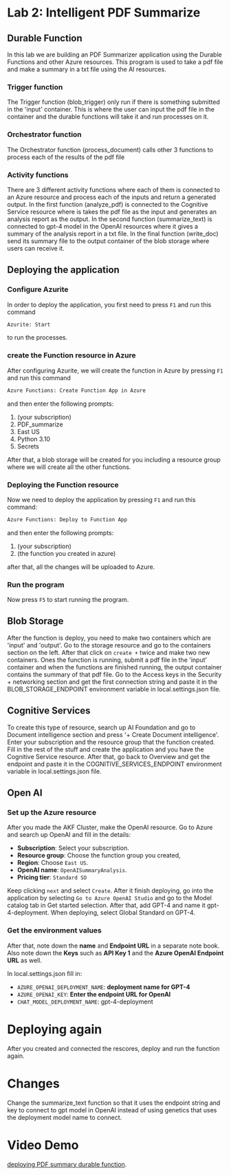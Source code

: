 # Lab 2: Intelligent PDF Summarize

## Durable Function

In this lab we are building an PDF Summarizer application using the Durable Functions and other Azure resources. This program is used to take a pdf file and make a summary in a txt file using the AI resources. 

### Trigger function

The Trigger function (blob_trigger) only run if there is something submitted in the 'input' container. This is where the user can input the pdf file in the container and the durable functions will take it and run processes on it.

### Orchestrator function

The Orchestrator function (process_document) calls other 3 functions to process each of the results of the pdf file

### Activity functions

There are 3 different activity functions where each of them is connected to an Azure resource and process each of the inputs and return a generated output. In the first function (analyze_pdf) is connected to the Cognitive Service resource where is takes the pdf file as the input and generates an analysis report as the output. In the second function (summarize_text) is connected to gpt-4 model in the OpenAI resources where it gives a summary of the analysis report in a txt file. In the final function (write_doc) send its summary file to the output container of the blob storage where users can receive it.

## Deploying the application

### Configure Azurite
In order to deploy the application, you first need to press `F1` and run this command
```txt
Azurite: Start
```
to run the processes.

### create the Function resource in Azure
After configuring Azurite, we will create the function in Azure by pressing `F1` and run this command
```txt
Azure Functions: Create Function App in Azure
```
and then enter the following prompts:
1. (your subscription)
2. PDF_summarize
3. East US
4. Python 3.10
5. Secrets

After that, a blob storage will be created for you including a resource group where we will create all the other functions.

### Deploying the Function resource
Now we need to deploy the application by pressing `F1` and run this command:

```txt
Azure Functions: Deploy to Function App
```

and then enter the following prompts:
1. (your subscription)
2. (the function you created in azure)

after that, all the changes will be uploaded to Azure.

### Run the program
Now press `F5` to start running the program.

## Blob Storage

After the function is deploy, you need to make two containers which are 'input' and 'output'. Go to the storage resource and go to the containers section on the left. After that click on `create +` twice and make two new containers. Ones the function is running, submit a pdf file in the 'input' container and when the functions are finished running, the output container contains the summary of that pdf file. Go to the Access keys in the Security + networking section and get the first connection string and paste it in the BLOB_STORAGE_ENDPOINT environment variable in local.settings.json file. 

## Cognitive Services

To create this type of resource, search up AI Foundation and go to Document intelligence section and press '+ Create Document intelligence'. Enter your subscription and the resource group that the function created. Fill in the rest of the stuff and create the application and you have the Cognitive Service resource. After that, go back to Overview and get the endpoint and paste it in the COGNITIVE_SERVICES_ENDPOINT environment variable in local.settings.json file. 

## Open AI

### Set up the Azure resource

After you made the AKF Cluster, make the OpenAI resource. Go to Azure and search up OpenAI and fill in the details:

- **Subscription**: Select your subscription.
- **Resource group**: Choose the function group you created,
- **Region**: Choose `East US`.
- **OpenAI name**: `OpenAISummaryAnalysis`.
- **Pricing tier**: `Standard SO`

Keep clicking `next` and select `Create`. After it finish deploying, go into the application by selecting `Go to Azure OpenAI Studio` and go to the Model catalog tab in Get started selection. After that, add GPT-4 and name it gpt-4-deployment. When deploying, select Global Standard on GPT-4. 

### Get the environment values

After that, note down the **name** and **Endpoint URL** in a separate note book. Also note down the **Keys** such as **API Key 1** and the **Azure OpenAI Endpoint URL** as well.

In local.settings.json fill in:

- `AZURE_OPENAI_DEPLOYMENT_NAME`: **deployment name for GPT-4**
- `AZURE_OPENAI_KEY`: **Enter the endpoint URL for OpenAI**
- `CHAT_MODEL_DEPLOYMENT_NAME`: gpt-4-deployment

# Deploying again

After you created and connected the rescores, deploy and run the function again.

# Changes

Change the summarize_text function so that it uses the endpoint string and key to connect to gpt model in OpenAI instead of using genetics that uses the deployment model name to connect.

# Video Demo

[deploying PDF summary durable function](https://youtu.be/wAOwriD76I8).